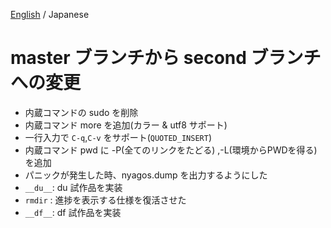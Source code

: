 [English](release_note_en2.md) / Japanese

master ブランチから second ブランチへの変更
===========================================

* 内蔵コマンドの sudo を削除
* 内蔵コマンド more を追加(カラー & utf8 サポート)
* 一行入力で `C-q`,`C-v` をサポート(`QUOTED_INSERT`)
* 内蔵コマンド pwd に -P(全てのリンクをたどる) ,-L(環境からPWDを得る) を追加
* パニックが発生した時、nyagos.dump を出力するようにした
* `__du__`: du 試作品を実装
* `rmdir` : 進捗を表示する仕様を復活させた
* `__df__`: df 試作品を実装

